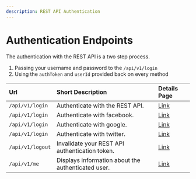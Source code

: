 ```yaml
---
description: REST API Authentication
---
```


# Authentication Endpoints

The authentication with the REST API is a two step process.

1. Passing your username and password to the `/api/v1/login`
2. Using the `authToken` and `userId` provided back on every method

| Url | Short Description | Details Page |
| :--- | :--- | :--- |
| `/api/v1/login` | Authenticate with the REST API. | [Link](login.md) |
| `/api/v1/login` | Authenticate with facebook. | [Link](facebook.md) |
| `/api/v1/login` | Authenticate with google. | [Link](google.md) |
| `/api/v1/login` | Authenticate with twitter. | [Link](twitter.md) |
| `/api/v1/logout` | Invalidate your REST API authentication token. | [Link](logout.md) |
| `/api/v1/me` | Displays information about the authenticated user. | [Link](me.md) |

